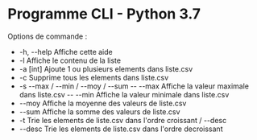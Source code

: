 
# Programme CLI - Python 3.7

Options de commande :

  - -h, --help    Affiche cette aide
  - -l            Affiche le contenu de la liste
  - -a [int]      Ajoute 1 ou plusieurs elements dans liste.csv
  - -c            Supprime tous les elements dans liste.csv
  - -s            --max / --min / --moy / --sum
  -- --max         Affiche la valeur maximale dans liste.csv
  -- --min         Affiche la valeur minimale dans liste.csv
   - --moy         Affiche la moyenne des valeurs de liste.csv
   - --sum         Affiche la somme des valeurs de liste.csv
  - -t            Trie les elements de liste.csv dans l'ordre croissant / --desc
   - --desc        Trie les elements de liste.csv dans l'ordre decroissant
